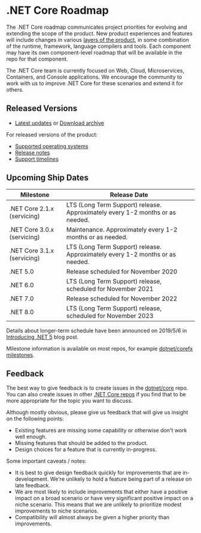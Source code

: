 # .NET Core Roadmap

The .NET Core roadmap communicates project priorities for evolving and extending the scope of the product. New product experiences and features will include changes in various [layers of the product](Documentation/core-repos.md), in some combination of the runtime, framework, language compilers and tools. Each component may have its own component-level roadmap that will be available in the repo for that component.

The .NET Core team is currently focused on Web, Cloud, Microservices, Containers, and Console applications. We encourage the community to work with us to improve .NET Core for these scenarios and extend it for others.

## Released Versions

* [Latest updates](https://github.com/dotnet/core/blob/master/release-notes/README.md) or [Download archive](https://github.com/dotnet/core/blob/master/release-notes/download-archive.md)

For released versions of the product:

* [Supported operating systems](os-lifecycle-policy.md)
* [Release notes](release-notes/README.md)
* [Support timelines](microsoft-support.md)

## Upcoming Ship Dates

| Milestone                 | Release Date |
|---------------------------|--------------|
| .NET Core 2.1.x (servicing) | LTS (Long Term Support) release. Approximately every 1-2 months or as needed. |
| .NET Core 3.0.x (servicing) | Maintenance. Approximately every 1-2 months or as needed. |
| .NET Core 3.1.x (servicing) | LTS (Long Term Support) release. Approximately every 1-2 months or as needed. |
| .NET 5.0 | Release scheduled for November 2020 |
| .NET 6.0 | LTS (Long Term Support) release, scheduled for November 2021 |
| .NET 7.0 | Release scheduled for November 2022 |
| .NET 8.0 | LTS (Long Term Support) release, scheduled for November 2023 |

Details about longer-term schedule have been announced on 2019/5/6 in [Introducing .NET 5](https://devblogs.microsoft.com/dotnet/introducing-net-5/) blog post.

Milestone information is available on most repos, for example [dotnet/corefx milestones](https://github.com/dotnet/corefx/milestones).

## Feedback

The best way to give feedback is to create issues in the [dotnet/core](https://github.com/dotnet/core) repo. You can also create issues in other [.NET Core repos](Documentation/core-repos.md) if you find that to be more appropriate for the topic you want to discuss.

Although mostly obvious, please give us feedback that will give us insight on the following points:

* Existing features are missing some capability or otherwise don't work well enough.
* Missing features that should be added to the product.
* Design choices for a feature that is currently in-progress.

Some important caveats / notes:

* It is best to give design feedback quickly for improvements that are in-development. We're unlikely to hold a feature being part of a release on late feedback.
* We are most likely to include improvements that either have a positive impact on a broad scenario or have very significant positive impact on a niche scenario. This means that we are unlikely to prioritize modest improvements to niche scenarios.
* Compatibility will almost always be given a higher priority than improvements.
